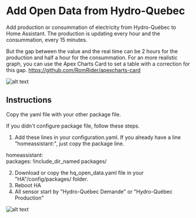 # Add Open Data from Hydro-Quebec

Add production or consummation of electricity from Hydro-Québec to Home Assistant.
The production is updating every hour and the consummation, every 15 minutes.

But the gap between the value and the real time can be 2 hours for the production and half a hour for the consummation.
For an more realistic graph, you can use the Apex Charts Card to set a table with a correction for this gap.
https://github.com/RomRider/apexcharts-card

![alt text](https://github.com/djiesr/Hydro-Quebec_Open_Data/blob/main/apexcharts.png?raw=true)

## Instructions

Copy the yaml file with your other package file.

If you didn't configure package file, follow these steps.


1. Add these lines in your configuration.yaml. If you already have a line "homeassistant:", just copy the package line.

homeassistant: <BR>
packages: !include_dir_named packages/
  
2. Download or copy the hq_open_data.yaml file in your "HA"/config/packages/ folder.
3. Reboot HA
4. All sensor start by "Hydro-Québec Demande" or "Hydro-Québec Production"

![alt text](https://github.com/djiesr/Hydro-Quebec_Open_Data/blob/main/hqcode.png?raw=true)
